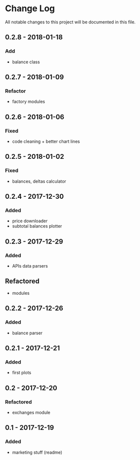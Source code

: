 # Change Log
All notable changes to this project will be documented in this file.

## 0.2.8 - 2018-01-18

### Add
- balance class

## 0.2.7 - 2018-01-09

### Refactor
- factory modules

## 0.2.6 - 2018-01-06

### Fixed
- code cleaning + better chart lines

## 0.2.5 - 2018-01-02

### Fixed
- balances, deltas calculator

## 0.2.4 - 2017-12-30

### Added
- price downloader
- subtotal balances plotter

## 0.2.3 - 2017-12-29

### Added
- APIs data parsers

## Refactored
- modules

## 0.2.2 - 2017-12-26

### Added
- balance parser

## 0.2.1 - 2017-12-21

### Added
- first plots

## 0.2 - 2017-12-20

### Refactored
- exchanges module


## 0.1 - 2017-12-19

### Added
- marketing stuff (readme)
